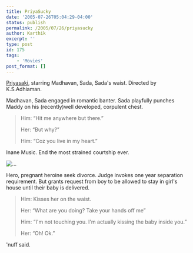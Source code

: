 ```yaml
---
title: PriyaSucky
date: '2005-07-26T05:04:29-04:00'
status: publish
permalink: /2005/07/26/priyasucky
author: Karthik
excerpt: ''
type: post
id: 175
tags:
    - 'Movies'
post_format: []
---
```

[Priyasaki](http://www.indiaglitz.com/channels/tamil/preview/7378.html), starring Madhavan, Sada, Sada's waist. Directed by K.S.Adhiaman.

Madhavan, Sada engaged in romantic banter. Sada playfully punches Maddy on his (recently)well developed, corpulent chest.

> Him: “Hit me anywhere but there.”
> 
> Her: “But why?”
> 
> Him: “Coz you live in my heart.”

Inane Music. End the most strained courtship ever.

![...](http://www.vikatan.com/cinema/2005/may/album/saki/priya_14.jpg)

Hero, pregnant heroine seek divorce. Judge invokes one year separation requirement. But grants request from boy to be allowed to stay in girl's house until their baby is delivered.

> Him: Kisses her on the waist.
> 
> Her: “What are you doing? Take your hands off me”
> 
> Him: “I'm not touching you. I'm actually kissing the baby inside you.”
> 
> Her: “Oh! Ok.”

'nuff said.